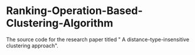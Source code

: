 # Ranking-Operation-Based-Clustering-Algorithm
The source code for the research paper titled " A distance-type-insensitive clustering approach".
